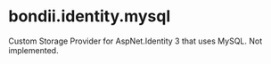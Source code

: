 # bondii.identity.mysql
Custom Storage Provider for AspNet.Identity 3 that uses MySQL.
Not implemented.
